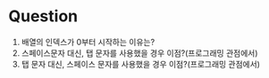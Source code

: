 # Question
1. 배열의 인덱스가 0부터 시작하는 이유는?
2. 스페이스문자 대신, 탭 문자를 사용했을 경우 이점?(프로그래밍 관점에서)
3. 탭 문자 대신, 스페이스 문자를 사용했을 경우 이점?(프로그래밍 관점에서)

